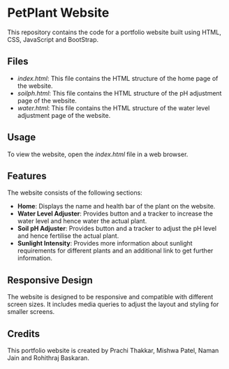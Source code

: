 # PetPlant Website

This repository contains the code for a portfolio website built using HTML, CSS, JavaScript and BootStrap.

## Files

- *index.html*: This file contains the HTML structure of the home page of the website.
- *soilph.html*: This file contains the HTML structure of the pH adjustment page of the website.
- *water.html*: This file contains the HTML structure of the water level adjustment page of the website.

## Usage

To view the website, open the *index.html* file in a web browser.

## Features

The website consists of the following sections:

- **Home**: Displays the name and health bar of the plant on the website.
- **Water Level Adjuster**: Provides button and a tracker to increase the water level and hence water the actual plant.
- **Soil pH Adjuster**: Provides button and a tracker to adjust the pH level and hence fertilise the actual plant.
- **Sunlight Intensity**: Provides more information about sunlight requirements for different plants and an additional link to get further information.

## Responsive Design

The website is designed to be responsive and compatible with different screen sizes. It includes media queries to adjust the layout and styling for smaller screens.

## Credits

This portfolio website is created by Prachi Thakkar, Mishwa Patel, Naman Jain and Rohithraj Baskaran.